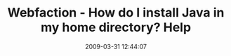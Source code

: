 ---
date: 2009-03-31 12:44:07
link:
  source: delicious
  source_url: https://del.icio.us/roytang
  text: Webfaction - How do I install Java in my home directory? Help
  url: https://help.webfaction.com/167
slug: webfaction-how-do-i-install-java-in-my-home-directory-help
source: delicious
tags:
- web-development
- webfaction
- broken-link
title: Webfaction - How do I install Java in my home directory? Help
---